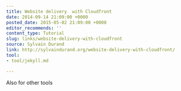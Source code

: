 ```yaml
---
title: Website delivery  with Cloudfront
date: 2014-09-14 21:09:00 +0000
posted_date: 2015-05-02 21:09:00 +0000
editor_recommends: ''
content_type: Tutorial
slug: links/website-delivery-with-cloudfront
source: Sylvain Durand
link: http://sylvaindurand.org/website-delivery-with-cloudfront/
tool:
- tool/jekyll.md

---
```

Also for other tools



